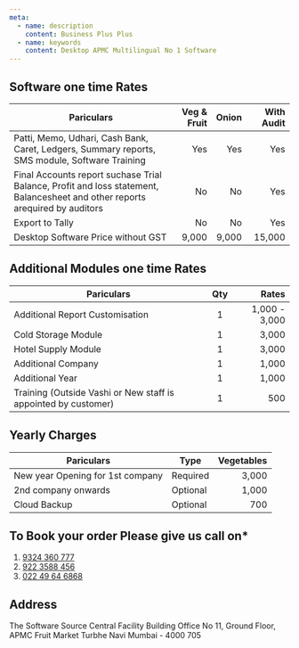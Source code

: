 ```yaml
---
meta:
  - name: description
    content: Business Plus Plus
  - name: keywords
    content: Desktop APMC Multilingual No 1 Software
---
```


## Software one time Rates

| Pariculars                                                                                                                   | Veg & Fruit | Onion | With Audit |
| ---------------------------------------------------------------------------------------------------------------------------- | ----------: | ----: | ---------: |
| Patti, Memo, Udhari, Cash Bank, Caret, Ledgers, Summary reports, SMS module, Software Training                               |         Yes |   Yes |        Yes |
| Final Accounts report suchase Trial Balance, Profit and loss statement, Balancesheet and other reports arequired by auditors |          No |    No |        Yes |
| Export to Tally                                                                                                              |          No |    No |        Yes |
| Desktop Software Price without GST                                                                                           |       9,000 | 9,000 |     15,000 |

## Additional Modules one time Rates

| Pariculars                                                     | Qty |         Rates |
| -------------------------------------------------------------- | :-: | ------------: |
| Additional Report Customisation                                |  1  | 1,000 - 3,000 |
| Cold Storage Module                                            |  1  |         3,000 |
| Hotel Supply Module                                            |  1  |         3,000 |
| Additional Company                                             |  1  |         1,000 |
| Additional Year                                                |  1  |         1,000 |
| Training (Outside Vashi or New staff is appointed by customer) |  1  |           500 |

## Yearly Charges

| Pariculars                       | Type     | Vegetables |
| -------------------------------- | -------- | ---------: |
| New year Opening for 1st company | Required |      3,000 |
| 2nd company onwards              | Optional |      1,000 |
| Cloud Backup                     | Optional |        700 |

## To Book your order Please give us call on\*

1. <a href="tel:9324360777">9324 360 777</a>
1. <a href="tel:9223588456">922 3588 456</a>
1. <a href="tel:02249646868">022 49 64 6868</a>

## Address

The Software Source
Central Facility Building
Office No 11, Ground Floor,
APMC Fruit Market
Turbhe Navi Mumbai - 4000 705
